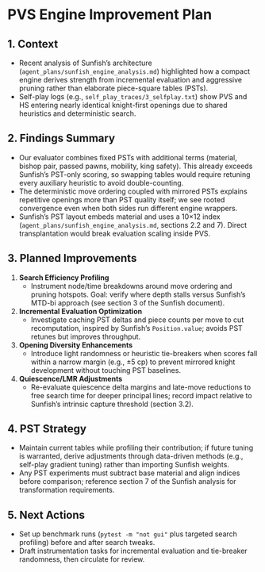 # PVS Engine Improvement Plan

## 1. Context
- Recent analysis of Sunfish’s architecture (`agent_plans/sunfish_engine_analysis.md`) highlighted how a compact engine derives strength from incremental evaluation and aggressive pruning rather than elaborate piece-square tables (PSTs).
- Self-play logs (e.g., `self_play_traces/3_selfplay.txt`) show PVS and HS entering nearly identical knight-first openings due to shared heuristics and deterministic search.

## 2. Findings Summary
- Our evaluator combines fixed PSTs with additional terms (material, bishop pair, passed pawns, mobility, king safety). This already exceeds Sunfish’s PST-only scoring, so swapping tables would require retuning every auxiliary heuristic to avoid double-counting.
- The deterministic move ordering coupled with mirrored PSTs explains repetitive openings more than PST quality itself; we see rooted convergence even when both sides run different engine wrappers.
- Sunfish’s PST layout embeds material and uses a 10×12 index (`agent_plans/sunfish_engine_analysis.md`, sections 2.2 and 7). Direct transplantation would break evaluation scaling inside PVS.

## 3. Planned Improvements
1. **Search Efficiency Profiling**  
   - Instrument node/time breakdowns around move ordering and pruning hotspots. Goal: verify where depth stalls versus Sunfish’s MTD-bi approach (see section 3 of the Sunfish document).
2. **Incremental Evaluation Optimization**  
   - Investigate caching PST deltas and piece counts per move to cut recomputation, inspired by Sunfish’s `Position.value`; avoids PST retunes but improves throughput.
3. **Opening Diversity Enhancements**  
   - Introduce light randomness or heuristic tie-breakers when scores fall within a narrow margin (e.g., ±5 cp) to prevent mirrored knight development without touching PST baselines.
4. **Quiescence/LMR Adjustments**  
   - Re-evaluate quiescence delta margins and late-move reductions to free search time for deeper principal lines; record impact relative to Sunfish’s intrinsic capture threshold (section 3.2).

## 4. PST Strategy
- Maintain current tables while profiling their contribution; if future tuning is warranted, derive adjustments through data-driven methods (e.g., self-play gradient tuning) rather than importing Sunfish weights.
- Any PST experiments must subtract base material and align indices before comparison; reference section 7 of the Sunfish analysis for transformation requirements.

## 5. Next Actions
- Set up benchmark runs (`pytest -m "not gui"` plus targeted search profiling) before and after search tweaks.
- Draft instrumentation tasks for incremental evaluation and tie-breaker randomness, then circulate for review.
